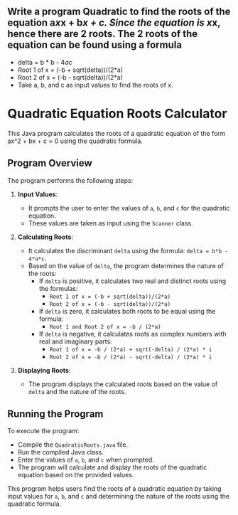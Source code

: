 ## Write a program Quadratic to find the roots of the equation a*x*x + b*x + c. Since the equation is x*x, hence there are 2 roots. The 2 roots of the equation can be found using a formula
- delta = b * b - 4*a*c
- Root 1 of x = (-b + sqrt(delta))/(2*a)
- Root 2 of x = (-b - sqrt(delta))/(2*a)
- Take a, b, and c as input values to find the roots of x.

# Quadratic Equation Roots Calculator

This Java program calculates the roots of a quadratic equation of the form ax^2 + bx + c = 0 using the quadratic formula.

## Program Overview

The program performs the following steps:

1. **Input Values**:
   - It prompts the user to enter the values of `a`, `b`, and `c` for the quadratic equation.
   - These values are taken as input using the `Scanner` class.

2. **Calculating Roots**:
   - It calculates the discriminant `delta` using the formula: `delta = b*b - 4*a*c`.
   - Based on the value of `delta`, the program determines the nature of the roots:
     - If `delta` is positive, it calculates two real and distinct roots using the formulas:
       - `Root 1 of x = (-b + sqrt(delta))/(2*a)`
       - `Root 2 of x = (-b - sqrt(delta))/(2*a)`
     - If `delta` is zero, it calculates both roots to be equal using the formula:
       - `Root 1 and Root 2 of x = -b / (2*a)`
     - If `delta` is negative, it calculates roots as complex numbers with real and imaginary parts:
       - `Root 1 of x = -b / (2*a) + sqrt(-delta) / (2*a) * i`
       - `Root 2 of x = -b / (2*a) - sqrt(-delta) / (2*a) * i`

3. **Displaying Roots**:
   - The program displays the calculated roots based on the value of `delta` and the nature of the roots.

## Running the Program

To execute the program:
- Compile the `QuadraticRoots.java` file.
- Run the compiled Java class.
- Enter the values of `a`, `b`, and `c` when prompted.
- The program will calculate and display the roots of the quadratic equation based on the provided values.

This program helps users find the roots of a quadratic equation by taking input values for `a`, `b`, and `c` and determining the nature of the roots using the quadratic formula.

